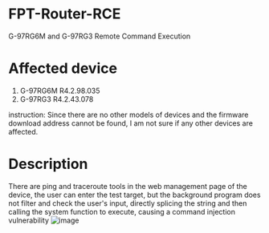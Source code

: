 # FPT-Router-RCE
G-97RG6M and G-97RG3 Remote Command Execution

# Affected device
1. G-97RG6M R4.2.98.035
2. G-97RG3  R4.2.43.078

  instruction:  Since there are no other models of devices and the firmware download address cannot be found, I am not sure if any other devices are affected.
# Description
  There are ping and traceroute tools in the web management page of the device, the user can enter the test target, but the background program does not filter and check the user's input, directly splicing the string and then calling the system function to execute, causing a command injection vulnerability
![image](https://user-images.githubusercontent.com/96364879/146664685-bf4d272c-d454-427d-a5b0-12ab6895579e.png)
